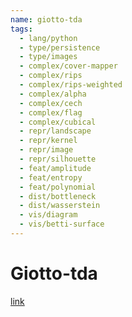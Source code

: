 ```yaml
---
name: giotto-tda
tags:
  - lang/python
  - type/persistence
  - type/images
  - complex/cover-mapper
  - complex/rips
  - complex/rips-weighted
  - complex/alpha
  - complex/cech
  - complex/flag
  - complex/cubical
  - repr/landscape
  - repr/kernel
  - repr/image
  - repr/silhouette
  - feat/amplitude
  - feat/entropy
  - feat/polynomial
  - dist/bottleneck
  - dist/wasserstein
  - vis/diagram
  - vis/betti-surface
---
```

# Giotto-tda

[link](https://github.com/giotto-ai/giotto-tda)
